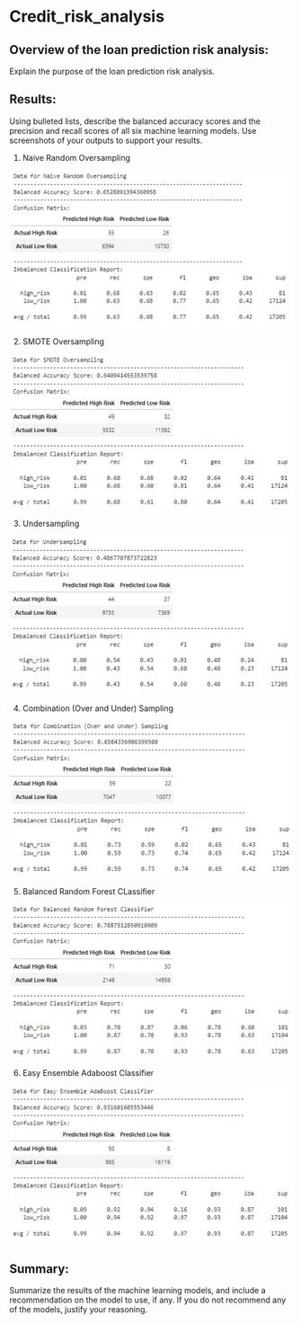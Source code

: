 # Credit_risk_analysis

## Overview of the loan prediction risk analysis: 
Explain the purpose of the loan prediction risk analysis.

## Results: 
Using bulleted lists, describe the balanced accuracy scores and the precision and recall scores of all six machine learning models. Use screenshots of your outputs to support your results.

1. Naive Random Oversampling

<img src=Images\Naive_Random_Oversampling.jpg>


2. SMOTE Oversampling

<img src=Images\SMOTE_Oversampling.jpg>

3. Undersampling

<img src=Images\Undersampling.jpg>

4. Combination (Over and Under) Sampling

<img src=Images\Combination_Sampling.jpg>

5. Balanced Random Forest CLassifier

<img src=Images\BRF.jpg>

6. Easy Ensemble Adaboost Classifier

<img src=Images\EEC.jpg>

## Summary: 
Summarize the results of the machine learning models, and include a recommendation on the model to use, if any. If you do not recommend any of the models, justify your reasoning.
